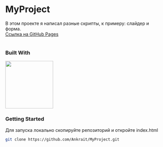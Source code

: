 # MyProject
В этом проекте я написал разные скрипты, к примеру: слайдер и форма.
<br />
[Ссылка на GitHub Pages](https://ankrait.github.io/MyProject/)
<br />
<br />

### Built With
<img src="https://ws-kursy.ru/wp-content/uploads/2020/09/HTML5_CSS3.png" height="150px"></img>

### Getting Started
Для запуска локально скопируйте репозиторий и откройте index.html
 ```sh
 git clone https://github.com/Ankrait/MyProject.git
 ```
